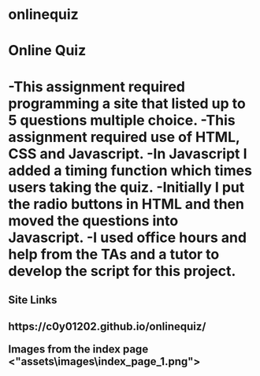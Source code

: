 # onlinequiz

<H1> Online Quiz <h1>

-This assignment required programming a site that listed up to 5 questions multiple choice.
-This assignment required use of HTML, CSS and Javascript.
-In Javascript I added a timing function which times users taking the quiz.
-Initially I put the radio buttons in HTML and then moved the questions into Javascript.
-I used office hours and help from the TAs and a tutor to develop the script for this project.

<h2> Site Links <h2>
https://c0y01202.github.io/onlinequiz/

Images from the index page
<"assets\images\index_page_1.png">
